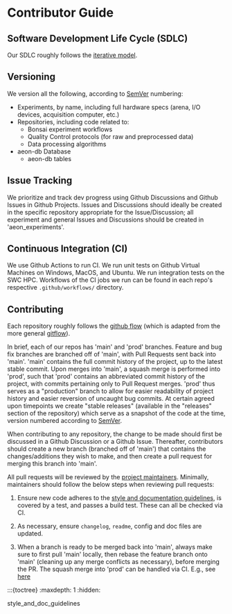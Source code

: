 # Contributor Guide

## Software Development Life Cycle (SDLC)

Our SDLC roughly follows the [iterative model](https://www.tutorialspoint.com/sdlc/sdlc_iterative_model.htm).

## Versioning

We version all the following, according to [SemVer](semver:) numbering: 

- Experiments, by name, including full hardware specs (arena, I/O devices, 
  acquisition computer, etc.)
- Repositories, including code related to:
  - Bonsai experiment workflows
  - Quality Control protocols (for raw and preprocessed data)
  - Data processing algorithms
- aeon-db Database
  - aeon-db tables

## Issue Tracking

We prioritize and track dev progress using Github Discussions and Github Issues in Github Projects. Issues and Discussions should ideally be created in the specific repository appropriate for the Issue/Discussion; all experiment and general Issues and Discussions should be created in 'aeon_experiments'.

## Continuous Integration (CI)

We use Github Actions to run CI. We run unit tests on Github Virtual Machines on Windows, MacOS, and Ubuntu. We run integration tests on the SWC HPC. Workflows of the CI jobs we run can be found in each repo's respective `.github/workflows/` directory.

## Contributing

Each repository roughly follows the [github flow](https://docs.github.com/en/get-started/using-github/github-flow) (which is adapted from the more general 
[gitflow](https://www.atlassian.com/git/tutorials/comparing-workflows/gitflow-workflow)). 

In brief, each of our repos has 'main' and 'prod' branches. Feature and bug fix branches are branched off of 'main', with Pull Requests sent back into 'main'. 'main' contains the full commit history of the project, up to the latest stable commit. Upon merges into 'main', a squash merge is performed into 'prod', such that 'prod' contains an abbreviated commit history of the project, with commits pertaining only to Pull Request merges. 'prod' thus serves as a "production" branch to allow for easier readability of project history and easier reversion of uncaught bug commits. At certain agreed upon timepoints we create "stable releases" (available in the "releases" section of the repository) which serve as a snapshot of the code at the time, version numbered according to [SemVer](semver:).

When contributing to any repository, the change to be made should first be discussed in a Github Discussion or a Github Issue. Thereafter, contributors should create a new branch (branched off of 'main') that contains the changes/additions they wish to make, and then create a pull request for merging this branch into 'main'.

All pull requests will be reviewed by the [project maintainers](target-project-maintainers). Minimally, maintainers should follow the below steps when reviewing pull requests:

1) Ensure new code adheres to the [style and documentation guidelines](target-style-doc-guidelines), is covered by a test, and passes a build test. These can all be checked via CI.

2) As necessary, ensure `changelog`, `readme`, config and doc files are updated.

3) When a branch is ready to be merged back into 'main', always make sure to first pull 'main' locally, then rebase the feature branch onto 'main' (cleaning up any merge conflicts as necessary), before merging the PR. The squash merge into 'prod' can be handled via CI. E.g., see [here](aeon-mecha-github:blob/main/.github/workflows/squash_merge_to_prod.yml)

:::{toctree}
:maxdepth: 1
:hidden:

style_and_doc_guidelines
